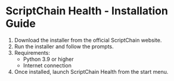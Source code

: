 # ScriptChain Health - Installation Guide

1. Download the installer from the official ScriptChain website.
2. Run the installer and follow the prompts.
3. Requirements:
   - Python 3.9 or higher
   - Internet connection
4. Once installed, launch ScriptChain Health from the start menu.
